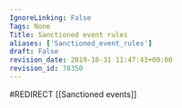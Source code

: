 ```yaml
---
IgnoreLinking: False
Tags: None
Title: Sanctioned event rules
aliases: ['Sanctioned_event_rules']
draft: False
revision_date: 2019-10-31 11:47:43+00:00
revision_id: 78350
---
```


#REDIRECT [[Sanctioned events]]
